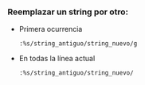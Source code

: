 ### Reemplazar un string por otro:

* Primera ocurrencia
  ~~~
  :%s/string_antiguo/string_nuevo/g
  ~~~

* En todas la línea actual
  ~~~
  :%s/string_antiguo/string_nuevo/
  ~~~
